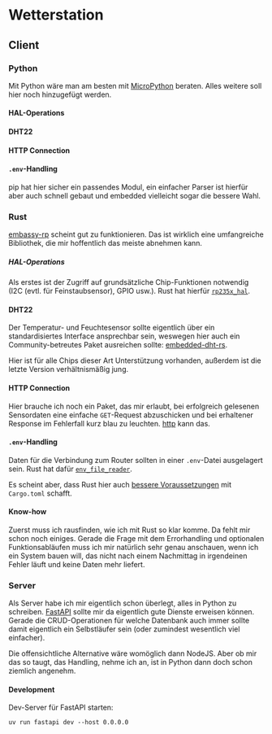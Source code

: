 # Wetterstation

## Client

### Python

Mit Python wäre man am besten mit [MicroPython](https://micropython.org) beraten. Alles weitere soll hier noch hinzugefügt werden.

#### HAL-Operations

#### DHT22

#### HTTP Connection

#### `.env`-Handling

pip hat hier sicher ein passendes Modul, ein einfacher Parser ist hierfür aber auch schnell gebaut und embedded vielleicht sogar die bessere Wahl.

### Rust

[embassy-rp](https://docs.embassy.dev/embassy-rp/git/rp2040/index.html) scheint gut zu funktionieren. Das ist wirklich eine umfangreiche Bibliothek, die mir hoffentlich das meiste abnehmen kann.

##### HAL-Operations

Als erstes ist der Zugriff auf grundsätzliche Chip-Funktionen notwendig (I2C (evtl. für Feinstaubsensor), GPIO usw.). Rust hat hierfür [`rp235x_hal`](https://docs.rs/rp235x_hal/latest/rp235x_hal).

#### DHT22

Der Temperatur- und Feuchtesensor sollte eigentlich über ein standardisiertes Interface ansprechbar sein, weswegen hier auch ein Community-betreutes Paket ausreichen sollte: [embedded-dht-rs](https://github.com/rust-dd/embedded-dht-rs).

Hier ist für alle Chips dieser Art Unterstützung vorhanden, außerdem ist die letzte Version verhältnismäßig jung.

#### HTTP Connection

Hier brauche ich noch ein Paket, das mir erlaubt, bei erfolgreich gelesenen Sensordaten eine einfache `GET`-Request abzuschicken und bei erhaltener Response im Fehlerfall kurz blau zu leuchten. [http](https://docs.rs/http/latest/http) kann das.

#### `.env`-Handling

Daten für die Verbindung zum Router sollten in einer `.env`-Datei ausgelagert sein. Rust hat dafür [`env_file_reader`](https://github.com/jofas/env_file_reader).

Es scheint aber, dass Rust hier auch [bessere Voraussetzungen](https://murraytodd.medium.com/rust-networking-with-the-raspberry-pi-pico-w-00238415954b) mit `Cargo.toml` schafft.

#### Know-how

Zuerst muss ich rausfinden, wie ich mit Rust so klar komme. Da fehlt mir schon noch einiges. Gerade die Frage mit dem Errorhandling und optionalen Funktionsabläufen muss ich mir natürlich sehr genau anschauen, wenn ich ein System bauen will, das nicht nach einem Nachmittag in irgendeinen Fehler läuft und keine Daten mehr liefert.

### Server

Als Server habe ich mir eigentlich schon überlegt, alles in Python zu schreiben. [FastAPI](https://fastapi.tiangolo.com) sollte mir da eigentlich gute Dienste erweisen können. Gerade die CRUD-Operationen für welche Datenbank auch immer sollte damit eigentlich ein Selbstläufer sein (oder zumindest wesentlich viel einfacher).

Die offensichtliche Alternative wäre womöglich dann NodeJS. Aber ob mir das so taugt, das Handling, nehme ich an, ist in Python dann doch schon ziemlich angenehm.

#### Development

Dev-Server für FastAPI starten:

```shell
uv run fastapi dev --host 0.0.0.0
```